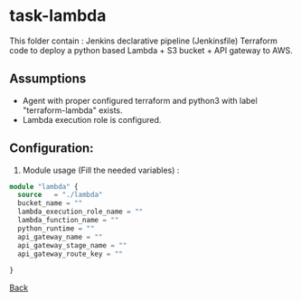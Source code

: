 
# task-lambda
This folder contain :
Jenkins declarative pipeline (Jenkinsfile)
Terraform code to deploy a python based Lambda + S3 bucket + API gateway to AWS.

## Assumptions

 - Agent with proper configured terraform and python3 with label "terraform-lambda" exists.
 - Lambda execution role is configured. 

## Configuration:
1. Module usage (Fill the needed variables) :

```terraform
module "lambda" {
  source   = "./lambda"
  bucket_name = ""
  lambda_execution_role_name = ""
  lambda_function_name = ""
  python_runtime = ""
  api_gateway_name = ""
  api_gateway_stage_name = ""
  api_gateway_route_key = ""
  
}
```



[Back](../README.md)